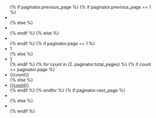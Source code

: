<nav>
  <div class="pagination">
  <ul>
  {% if paginator.previous_page %}
    {% if paginator.previous_page == 1 %}
      <li class="prev"><a href="/"></a></li>
    {% else %}
      <li class="prev"><a href="/page{{paginator.previous_page}}"></a></li>
    {% endif %}
  {% else %}
    <li class="prev"><a></a></li>
  {% endif %}
  {% if paginator.page == 1 %}
      <li><a>1</a></li>
  {% else %}
      <li><a href="/">1</a></li>
  {% endif %}
  {% for count in (2..paginator.total_pages) %}
      {% if count == paginator.page %}
      <li>{{count}}</li>
  {% else %}
      <li><a href="/page{{count}}">{{count}}</a></li>
      {% endif %}
  {% endfor %}
  {% if paginator.next_page %}
  <li class="next"><a href="/page{{paginator.next_page}}"></a></li>
  {% else %}
    <li class="next"></li>
  {% endif %}
  </ul>
  </div>
</nav>
